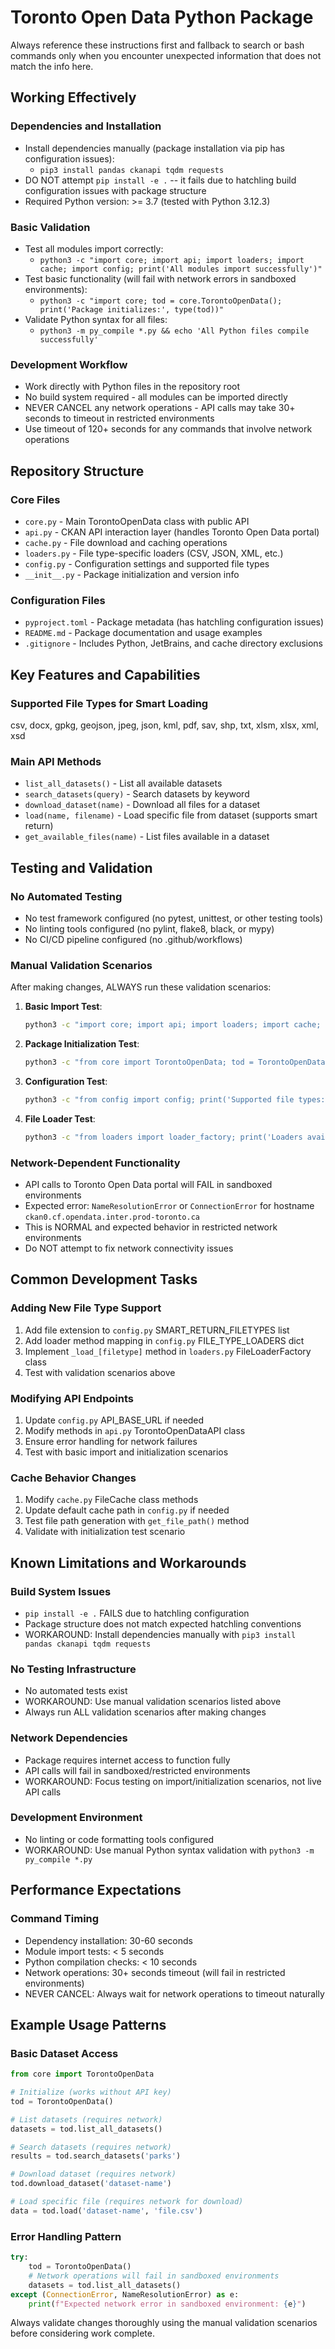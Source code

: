 # Toronto Open Data Python Package

Always reference these instructions first and fallback to search or bash commands only when you encounter unexpected information that does not match the info here.

## Working Effectively

### Dependencies and Installation
- Install dependencies manually (package installation via pip has configuration issues):
  - `pip3 install pandas ckanapi tqdm requests`
- DO NOT attempt `pip install -e .` -- it fails due to hatchling build configuration issues with package structure
- Required Python version: >= 3.7 (tested with Python 3.12.3)

### Basic Validation
- Test all modules import correctly:
  - `python3 -c "import core; import api; import loaders; import cache; import config; print('All modules import successfully')"`
- Test basic functionality (will fail with network errors in sandboxed environments):
  - `python3 -c "import core; tod = core.TorontoOpenData(); print('Package initializes:', type(tod))"`
- Validate Python syntax for all files:
  - `python3 -m py_compile *.py && echo 'All Python files compile successfully'`

### Development Workflow
- Work directly with Python files in the repository root
- No build system required - all modules can be imported directly
- NEVER CANCEL any network operations - API calls may take 30+ seconds to timeout in restricted environments
- Use timeout of 120+ seconds for any commands that involve network operations

## Repository Structure

### Core Files
- `core.py` - Main TorontoOpenData class with public API
- `api.py` - CKAN API interaction layer (handles Toronto Open Data portal)
- `cache.py` - File download and caching operations
- `loaders.py` - File type-specific loaders (CSV, JSON, XML, etc.)
- `config.py` - Configuration settings and supported file types
- `__init__.py` - Package initialization and version info

### Configuration Files
- `pyproject.toml` - Package metadata (has hatchling configuration issues)
- `README.md` - Package documentation and usage examples
- `.gitignore` - Includes Python, JetBrains, and cache directory exclusions

## Key Features and Capabilities

### Supported File Types for Smart Loading
csv, docx, gpkg, geojson, jpeg, json, kml, pdf, sav, shp, txt, xlsm, xlsx, xml, xsd

### Main API Methods
- `list_all_datasets()` - List all available datasets
- `search_datasets(query)` - Search datasets by keyword
- `download_dataset(name)` - Download all files for a dataset
- `load(name, filename)` - Load specific file from dataset (supports smart return)
- `get_available_files(name)` - List files available in a dataset

## Testing and Validation

### No Automated Testing
- No test framework configured (no pytest, unittest, or other testing tools)
- No linting tools configured (no pylint, flake8, black, or mypy)
- No CI/CD pipeline configured (no .github/workflows)

### Manual Validation Scenarios
After making changes, ALWAYS run these validation scenarios:

1. **Basic Import Test**:
   ```bash
   python3 -c "import core; import api; import loaders; import cache; import config; print('SUCCESS: All modules import')"
   ```

2. **Package Initialization Test**:
   ```bash
   python3 -c "from core import TorontoOpenData; tod = TorontoOpenData(); print('SUCCESS: Package initializes correctly')"
   ```

3. **Configuration Test**:
   ```bash
   python3 -c "from config import config; print('Supported file types:', len(config.SMART_RETURN_FILETYPES)); print('File loaders:', len(config.FILE_TYPE_LOADERS))"
   ```

4. **File Loader Test**:
   ```bash
   python3 -c "from loaders import loader_factory; print('Loaders available:', ['csv', 'json', 'txt'])"
   ```

### Network-Dependent Functionality
- API calls to Toronto Open Data portal will FAIL in sandboxed environments
- Expected error: `NameResolutionError` or `ConnectionError` for hostname `ckan0.cf.opendata.inter.prod-toronto.ca`
- This is NORMAL and expected behavior in restricted network environments
- Do NOT attempt to fix network connectivity issues

## Common Development Tasks

### Adding New File Type Support
1. Add file extension to `config.py` SMART_RETURN_FILETYPES list
2. Add loader method mapping in `config.py` FILE_TYPE_LOADERS dict
3. Implement `_load_[filetype]` method in `loaders.py` FileLoaderFactory class
4. Test with validation scenarios above

### Modifying API Endpoints
1. Update `config.py` API_BASE_URL if needed
2. Modify methods in `api.py` TorontoOpenDataAPI class
3. Ensure error handling for network failures
4. Test with basic import and initialization scenarios

### Cache Behavior Changes
1. Modify `cache.py` FileCache class methods
2. Update default cache path in `config.py` if needed
3. Test file path generation with `get_file_path()` method
4. Validate with initialization test scenario

## Known Limitations and Workarounds

### Build System Issues
- `pip install -e .` FAILS due to hatchling configuration
- Package structure does not match expected hatchling conventions
- WORKAROUND: Install dependencies manually with `pip3 install pandas ckanapi tqdm requests`

### No Testing Infrastructure
- No automated tests exist
- WORKAROUND: Use manual validation scenarios listed above
- Always run ALL validation scenarios after making changes

### Network Dependencies
- Package requires internet access to function fully
- API calls will fail in sandboxed/restricted environments
- WORKAROUND: Focus testing on import/initialization scenarios, not live API calls

### Development Environment
- No linting or code formatting tools configured
- WORKAROUND: Use manual Python syntax validation with `python3 -m py_compile *.py`

## Performance Expectations

### Command Timing
- Dependency installation: 30-60 seconds
- Module import tests: < 5 seconds
- Python compilation checks: < 10 seconds
- Network operations: 30+ seconds timeout (will fail in restricted environments)
- NEVER CANCEL: Always wait for network operations to timeout naturally

## Example Usage Patterns

### Basic Dataset Access
```python
from core import TorontoOpenData

# Initialize (works without API key)
tod = TorontoOpenData()

# List datasets (requires network)
datasets = tod.list_all_datasets()

# Search datasets (requires network)
results = tod.search_datasets('parks')

# Download dataset (requires network)
tod.download_dataset('dataset-name')

# Load specific file (requires network for download)
data = tod.load('dataset-name', 'file.csv')
```

### Error Handling Pattern
```python
try:
    tod = TorontoOpenData()
    # Network operations will fail in sandboxed environments
    datasets = tod.list_all_datasets()
except (ConnectionError, NameResolutionError) as e:
    print(f"Expected network error in sandboxed environment: {e}")
```

Always validate changes thoroughly using the manual validation scenarios before considering work complete.
